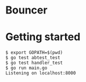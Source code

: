 # Bouncer

# Getting started

    $ export GOPATH=$(pwd)
    $ go test abtest_test
    $ go test handler_test
    $ go run main.go
    Listening on localhost:8000
